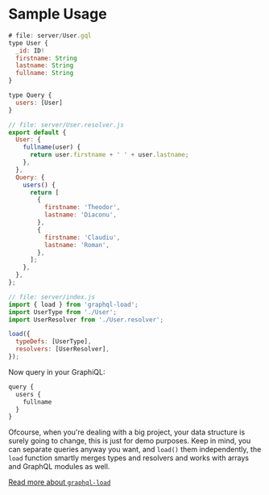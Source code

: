 # Sample Usage

```js
# file: server/User.gql
type User {
  _id: ID!
  firstname: String
  lastname: String
  fullname: String
}

type Query {
  users: [User]
}
```

```js
// file: server/User.resolver.js
export default {
  User: {
    fullname(user) {
      return user.firstname + ' ' + user.lastname;
    },
  },
  Query: {
    users() {
      return [
        {
          firstname: 'Theodor',
          lastname: 'Diaconu',
        },
        {
          firstname: 'Claudiu',
          lastname: 'Roman',
        },
      ];
    },
  },
};
```

```js
// file: server/index.js
import { load } from 'graphql-load';
import UserType from './User';
import UserResolver from './User.resolver';

load({
  typeDefs: [UserType],
  resolvers: [UserResolver],
});
```

Now query in your GraphiQL:

```js
query {
  users {
    fullname
  }
}
```

Ofcourse, when you're dealing with a big project, your data structure is surely going to change, this is just for demo purposes.
Keep in mind, you can separate queries anyway you want, and `load()` them independently, the `load` function smartly merges types and resolvers and works with arrays and GraphQL modules as well.

[Read more about `graphql-load`](https://www.npmjs.com/package/graphql-load?activeTab=readme)
